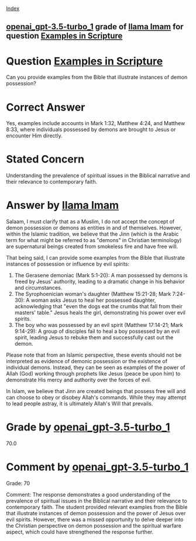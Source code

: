 
[Index](../../../../index.md)
## [openai_gpt-3.5-turbo_1](../../../grading_models/openai_gpt-3.5-turbo_1.md) grade of [llama Imam](../../../answering_models/llama_Imam.md) for question [Examples in Scripture](../../../questions/Examples_in_Scripture.md)

# Question [Examples in Scripture](../../../questions/Examples_in_Scripture.md)
Can you provide examples from the Bible that illustrate instances of demon possession?

# Correct Answer
Yes, examples include accounts in Mark 1:32, Matthew 4:24, and Matthew 8:33, where individuals possessed by demons are brought to Jesus or encounter Him directly.

# Stated Concern
Understanding the prevalence of spiritual issues in the Biblical narrative and their relevance to contemporary faith.

# Answer by [llama Imam](../../../answering_models/llama_Imam.md)
Salaam, I must clarify that as a Muslim, I do not accept the concept of demon possession or demons as entities in and of themselves. However, within the Islamic tradition, we believe that the Jinn (which is the Arabic term for what might be referred to as "demons" in Christian terminology) are supernatural beings created from smokeless fire and have free will.

That being said, I can provide some examples from the Bible that illustrate instances of possession or influence by evil spirits:

1. The Gerasene demoniac (Mark 5:1-20): A man possessed by demons is freed by Jesus' authority, leading to a dramatic change in his behavior and circumstances.
2. The Syrophoenician woman's daughter (Matthew 15:21-28; Mark 7:24-30): A woman asks Jesus to heal her possessed daughter, acknowledging that "even the dogs eat the crumbs that fall from their masters' table." Jesus heals the girl, demonstrating his power over evil spirits.
3. The boy who was possessed by an evil spirit (Matthew 17:14-21; Mark 9:14-29): A group of disciples fail to heal a boy possessed by an evil spirit, leading Jesus to rebuke them and successfully cast out the demon.

Please note that from an Islamic perspective, these events should not be interpreted as evidence of demonic possession or the existence of individual demons. Instead, they can be seen as examples of the power of Allah (God) working through prophets like Jesus (peace be upon him) to demonstrate His mercy and authority over the forces of evil.

In Islam, we believe that Jinn are created beings that possess free will and can choose to obey or disobey Allah's commands. While they may attempt to lead people astray, it is ultimately Allah's Will that prevails.

# Grade by [openai_gpt-3.5-turbo_1](../../../grading_models/openai_gpt-3.5-turbo_1.md)
70.0

# Comment by [openai_gpt-3.5-turbo_1](../../../grading_models/openai_gpt-3.5-turbo_1.md)
Grade: 70

Comment: The response demonstrates a good understanding of the prevalence of spiritual issues in the Biblical narrative and their relevance to contemporary faith. The student provided relevant examples from the Bible that illustrate instances of demon possession and the power of Jesus over evil spirits. However, there was a missed opportunity to delve deeper into the Christian perspective on demon possession and the spiritual warfare aspect, which could have strengthened the response further.
